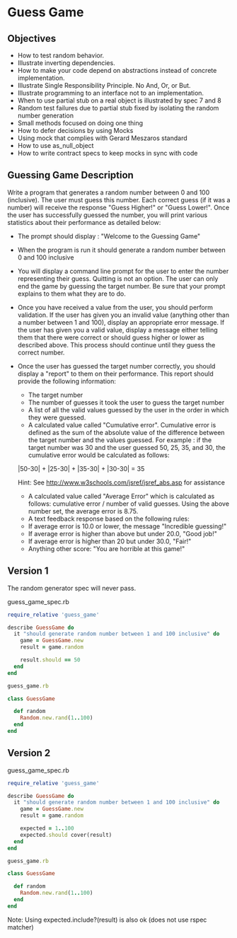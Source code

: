 # Guess Game #

## Objectives ##

- How to test random behavior.
- Illustrate inverting dependencies.
- How to make your code depend on abstractions instead of concrete implementation.
- Illustrate Single Responsibility Principle. No And, Or, or But.
- Illustrate programming to an interface not to an implementation.
- When to use partial stub on a real object is illustrated by spec 7 and 8
- Random test failures due to partial stub fixed by isolating the random number generation
- Small methods focused on doing one thing
- How to defer decisions by using Mocks
- Using mock that complies with Gerard Meszaros standard
- How to use as_null_object
- How to write contract specs to keep mocks in sync with code

## Guessing Game Description ##

Write a program that generates a random number between 0 and 100 (inclusive). The user must guess this number. Each correct guess (if it was a number) will receive the response "Guess Higher!" or "Guess Lower!". Once the user has successfully guessed the number, you will print various statistics about their performance as detailed below:

* The prompt should display : "Welcome to the Guessing Game"
* When the program is run it should generate a random number between 0 and 100 inclusive
* You will display a command line prompt for the user to enter the number representing their guess. Quitting is not an option. The user can only end the game by guessing the target number. Be sure that your prompt explains to them what they are to do.
* Once you have received a value from the user, you should perform validation. If the user has given you an invalid value (anything other than a number between 1 and 100), display an appropriate error message. If the user has given you a valid value, display a message either telling them that there were correct or should guess higher or lower as described above. This process should continue until they guess the correct number.
* Once the user has guessed the target number correctly, you should display a "report" to them on their performance. This report should provide the following information:
	- The target number
	- The number of guesses it took the user to guess the target number
	- A list of all the valid values guessed by the user in the order in which they were guessed.
	- A calculated value called "Cumulative error". Cumulative error is defined as the sum of the absolute value of the difference between the target number and the values guessed. For example : if the target number was 30 and the user guessed 50, 25, 35, and 30, the cumulative error would be calculated as follows:
	
	|50-30| + |25-30| + |35-30| + |30-30| = 35
	
	Hint: See http://www.w3schools.com/jsref/jsref_abs.asp for assistance
	- A calculated value called "Average Error" which is calculated as follows: cumulative error / number of valid guesses. Using the above number set, the average error is 8.75.
	- A text feedback response based on the following rules:
	- If average error is 10.0 or lower, the message "Incredible guessing!"
	- If average error is higher than above but under 20.0, "Good job!"
	- If average error is higher than 20 but under 30.0, "Fair!"
	- Anything other score: "You are horrible at this game!"
	
##	Version 1 ##

The random generator spec will never pass.

guess_game_spec.rb

```ruby
require_relative 'guess_game'

describe GuessGame do
  it "should generate random number between 1 and 100 inclusive" do
    game = GuessGame.new
    result = game.random

    result.should == 50
  end
end

guess_game.rb

class GuessGame

  def random
    Random.new.rand(1..100)
  end
end
```

##	Version 2 ##

guess_game_spec.rb

```ruby
require_relative 'guess_game'

describe GuessGame do
  it "should generate random number between 1 and 100 inclusive" do
    game = GuessGame.new
    result = game.random

    expected = 1..100
    expected.should cover(result)
  end
end

guess_game.rb

class GuessGame

  def random
    Random.new.rand(1..100)
  end
end
```

Note: Using expected.include?(result) is also ok (does not use rspec matcher)
